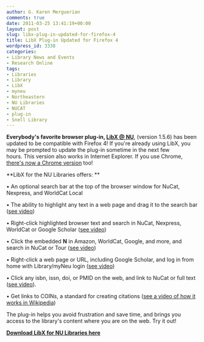```yaml
---
author: G. Karen Merguerian
comments: true
date: 2011-03-25 13:41:19+00:00
layout: post
slug: libx-plug-in-updated-for-firefox-4
title: LibX Plug-in Updated for Firefox 4
wordpress_id: 3338
categories:
- Library News and Events
- Research Online
tags:
- Libraries
- Library
- LibX
- myneu
- Northeastern
- NU Libraries
- NUCAT
- plug-in
- Snell Library
---
```


**Everybody's favorite browser plug-in, [LibX @ NU](http://libx.org/editions/download.php?edition=7A08CE52)**, (version 1.5.6) has been updated to be compatible with Firefox 4! If you're already using LibX, you may be prompted to update the plug-in sometime in the next few hours. This version also works in Internet Explorer. If you use Chrome, [there's now a Chrome version](http://libx.org/chrome/) too!

**LibX for the NU Libraries offers: **

• An optional search bar at the top of the browser window for NuCat, Nexpress, and WorldCat Local

• The ability to highlight any text in a web page and drag it to the search bar ([see video](http://www.screencast.com/users/gkmerg/folders/Jing/media/07c1c0d2-5fe6-40d9-8dc8-d0b690acbf08))

• Right-click highlighted browser text and search in NuCat, Nexpress, WorldCat or Google Scholar ([see video](http://www.screencast.com/users/gkmerg/folders/Jing/media/751f3f3c-c593-41b2-bc81-4b300a4b40c3))

• Click the embedded **N** in Amazon, WorldCat, Google, and more, and search in NuCat or Tour ([see video](http://www.screencast.com/users/gkmerg/folders/Jing/media/1ebd4170-cc8d-4ed3-842a-1f2947d09cfa))

• Right-click a web page or URL, including Google Scholar, and log in from home with Library/myNeu login ([see video](http://www.screencast.com/users/gkmerg/folders/Jing/media/10bf2e35-aab0-4513-96e0-7922d81c7f80))

• Click any isbn, issn, doi, or PMID on the web, and link to NuCat or full text ([see video](http://www.screencast.com/users/gkmerg/folders/Jing/media/8355d293-b651-4fe3-8fb9-1901b57e07e9)).

• Get links to COINs, a standard for creating citations ([see a video of how it works in Wikipedia](http://www.screencast.com/users/gkmerg/folders/Jing/media/1a17839b-07f8-42fe-b1e7-a7c70e40cfc7))

The plug-in helps you avoid frustration and save time, and brings you access to the library's content where you are on the web. Try it out!

**[Download LibX for NU Libraries here](http://libx.org/editions/download.php?edition=7A08CE52)**
